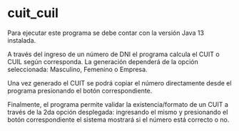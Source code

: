 # cuit_cuil

Para ejecutar este programa se debe contar con la versión Java 13 instalada.

A través del ingreso de un número de DNI el programa calcula el CUIT o CUIL según corresponda.
La generación dependerá de la opción seleccionada: Masculino, Femenino o Empresa.

Una vez generado el CUIT se podrá copiar el número directamente desde el programa presionando el botón correspondiente.

Finalmente, el programa permite validar la existencia/formato de un CUIT a través de la 2da opción desplegada: ingresando el mismo y presionando el botón correspondiente el sistema mostrará si el número está correcto o no. 
